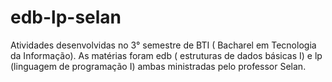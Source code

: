 # edb-lp-selan
Atividades desenvolvidas no 3° semestre de BTI ( Bacharel em Tecnologia da Informação). As matérias foram edb ( estruturas de dados básicas I) e lp (linguagem de programação I) ambas ministradas pelo professor Selan.
